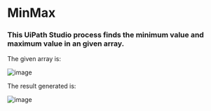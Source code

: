 # MinMax
### This UiPath Studio process finds the minimum value and maximum value in an given array.

The given array is:

![image](https://user-images.githubusercontent.com/66867769/143212271-61e009da-7f08-420a-8e8e-e338c842995a.png)

The result generated is:

![image](https://user-images.githubusercontent.com/66867769/143212982-af095e8f-4a73-4d62-9027-94aa87a47799.png)

